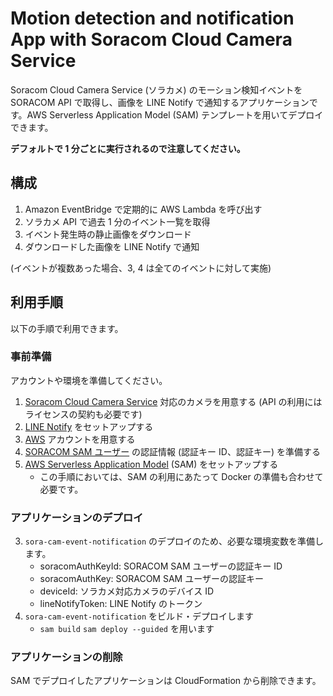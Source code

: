 # Motion detection and notification App with Soracom Cloud Camera Service

Soracom Cloud Camera Service (ソラカメ) のモーション検知イベントを SORACOM API で取得し、画像を LINE Notify で通知するアプリケーションです。AWS Serverless Application Model (SAM) テンプレートを用いてデプロイできます。

**デフォルトで 1 分ごとに実行されるので注意してください。**

## 構成

1. Amazon EventBridge で定期的に AWS Lambda を呼び出す
2. ソラカメ API で過去 1 分のイベント一覧を取得
3. イベント発生時の静止画像をダウンロード
4. ダウンロードした画像を LINE Notify で通知

(イベントが複数あった場合、3, 4 は全てのイベントに対して実施)

## 利用手順

以下の手順で利用できます。

### 事前準備

アカウントや環境を準備してください。

1. [Soracom Cloud Camera Service](https://soracom.jp/sora_cam/) 対応のカメラを用意する (API の利用にはライセンスの契約も必要です)
2. [LINE Notify](https://notify-bot.line.me/ja/) をセットアップする
3. [AWS](https://aws.amazon.com/jp/?nc2=h_lg) アカウントを用意する
4. [SORACOM SAM ユーザー](https://users.soracom.io/ja-jp/docs/sam/) の認証情報 (認証キー ID、認証キー) を準備する
5. [AWS Serverless Application Model](https://aws.amazon.com/jp/serverless/sam/) (SAM) をセットアップする
   - この手順においては、SAM の利用にあたって Docker の準備も合わせて必要です。

### アプリケーションのデプロイ

3. `sora-cam-event-notification` のデプロイのため、必要な環境変数を準備します。
   - soracomAuthKeyId: SORACOM SAM ユーザーの認証キー ID
   - soracomAuthKey: SORACOM SAM ユーザーの認証キー
   - deviceId: ソラカメ対応カメラのデバイス ID
   - lineNotifyToken: LINE Notify のトークン
4. `sora-cam-event-notification` をビルド・デプロイします
   - `sam build` `sam deploy --guided` を用います

### アプリケーションの削除

SAM でデプロイしたアプリケーションは CloudFormation から削除できます。